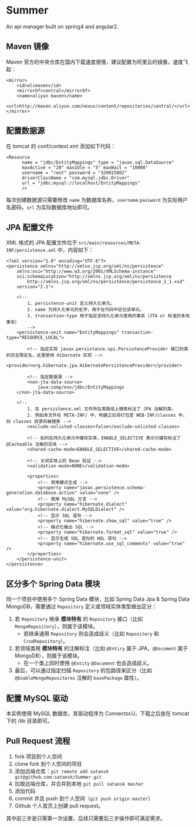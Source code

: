 # Summer

An api manager built on spring4 and angular2.

## Maven 镜像

Maven 官方的中央仓库在国内下载速度很慢，建议配置为阿里云的镜像，速度飞起：

```
<mirror>
	<id>alimaven</id>
	<mirrorOf>central</mirrorOf>
	<name>aliyun maven</name>
	<url>http://maven.aliyun.com/nexus/content/repositories/central/</url>
</mirror>
```

## 配置数据源

在 tomcat 的 conf/context.xml 添加如下代码：

```
<Resource
      name = "jdbc/EntityMappings" type = "javax.sql.DataSource"
      maxActive = "20" maxIdle = "5" maxWait = "10000"
      username = "root" password = "329015802"
      driverClassName = "com.mysql.jdbc.Driver"
      url = "jdbc:mysql://localhost/EntityMappings"
      />
```

每次创建数据源只需要修改 `name` 为数据库名称，`username` `password` 为实际用户名密码，`url` 为实际数据库地址即可。

## JPA 配置文件

XML 格式的 JPA 配置文件位于 `src/main/resources/META-INF/persistence.xml` 中，内容如下：

```
<?xml version="1.0" encoding="UTF-8"?>
<persistence xmlns="http://xmlns.jcp.org/xml/ns/persistence"
	xmlns:xsi="http://www.w3.org/2001/XMLSchema-instance"
	xsi:schemaLocation="http://xmlns.jcp.org/xml/ns/persistence
        http://xmlns.jcp.org/xml/ns/persistence/persistence_2_1.xsd"
	version="2.1">

	<!-- 
		1. persistence-unit 定义持久化单元。
		2. name 为持久化单元的名字，用于在代码中定位该单元。
		3. transaction-type 用于指定该持久化单元使用的事务（JTA or 标准的本地事务）
		-->
	<persistence-unit name="EntityMappings" transaction-type="RESOURCE_LOCAL">
		
		<!-- 指定实现 javax.persistance.spi.PersistenceProvider 接口的类的完全限定名，这里使用 Hibernate 实现 -->
		<provider>org.hibernate.jpa.HibernatePersistenceProvider</provider>
		
		<!-- 指定数据源 -->
		<non-jta-data-source>
            java:comp/env/jdbc/EntityMappings
    </non-jta-data-source>
    
    <!-- 
    	1. 在 persistence.xml 文件所在类路径上搜索标注了 JPA 注解的类。
    	2. 例如本文件在 META-INF/ 中，构建之后将打包至 WEB-INF/classes 中，则 classes 目录将被搜索 -->
		<exclude-unlisted-classes>false</exclude-unlisted-classes>
		
		<!-- 如何在持久化单元中缓存实体，ENABLE_SELECTIVE 表示只缓存标注了 @Cacheable 注解的实体 -->
		<shared-cache-mode>ENABLE_SELECTIVE</shared-cache-mode>
		
		<!-- 关闭实体上的 Bean 验证 -->
		<validation-mode>NONE</validation-mode>
		
		<properties>
			<!-- 禁用模式生成 -->
			<property name="javax.persistence.schema-generation.database.action" value="none" />
			<!-- 使用 MySQL 方言 -->
			<property name="hibernate.dialect" value="org.hibernate.dialect.MySQLDialect" />
			<!-- 显示 SQL 语句 -->
			<property name="hibernate.show_sql" value="true" />
			<!-- 格式化输出 SQL -->
			<property name="hibernate.format_sql" value="true" />
			<!-- 显示生成 SQL 语句的 HQL 语句 -->
			<property name="hibernate.use_sql_comments" value="true" />
		</properties>
	</persistence-unit>
</persistence>
```

## 区分多个 Spring Data 模块

同一个项目中使用多个 Spring Data 模块，比如 Spring Data Jpa & Spring Data MongoDB，需要通过 `Repository` 定义或领域实体类型做出区分：

1. 若 `Repository` 继承 **模块特有** 的 `Repository` 接口（比如 `MongoRepository`），则属于该模块。
	* 若继承通用 `Repository` 则会造成歧义（比如 `Repository` 和 `CrudRepository`）。
2. 若领域类用 **模块特有** 的注解标注（比如 `@Entiry` 属于 JPA，`@Document` 属于 MongoDB），则属于该模块。
	* 在一个类上同时使用 `@Entity` `@Document` 也会造成歧义。
3. 最后，可以通过指定扫描 `Repository` 的包路径来区分（比如 `@EnableMongoRepositores` 注解的 `basePackage` 属性）。

## 配置 MySQL 驱动

本实例使用 MySQL 数据库，其驱动程序为 Connector/J，下载之后放在 tomcat 下的 /lib 目录即可。

## Pull Request 流程

1. fork 项目到个人空间
2. clone fork 到个人空间的项目
3. 添加远端仓库：`git remote add satansk git@github.com:satansk/Summer.git`
4. 拉取远端仓库，并合并到本地 `git pull satansk master`
5. 添加代码
6. commit 并且 push 到个人空间（`git push origin master`）
7. Github 个人首页上创建 pull request。

其中前三步是只需第一次设置，后续只需要后三步操作即可满足需求。